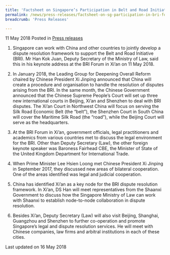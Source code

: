 ```yaml
---
title: 'Factsheet on Singapore’s Participation in Belt and Road Initiative (BRI) Forum in Xi’an'
permalink: /news/press-releases/factsheet-on-sg-participation-in-bri-forum-xian/
breadcrumb: 'Press Releases'

---
```



11 May 2018 Posted in [Press releases](/news/press-releases)


1. Singapore can work with China and other countries to jointly develop a dispute resolution framework to support the Belt and Road Initiative (BRI). Mr Han Kok Juan, Deputy Secretary of the Ministry of Law, said this in his keynote address at the BRI Forum in Xi’an on 11 May 2018.

 

2. In January 2018, the Leading Group for Deepening Overall Reform chaired by Chinese President Xi Jinping announced that China will create a procedure and organisation to handle the resolution of disputes arising from the BRI. In the same month, the Chinese Government announced that the Chinese Supreme People’s Court will set up three new international courts in Beijing, Xi’an and Shenzhen to deal with BRI disputes. The Xi’an Court in Northwest China will focus on serving the Silk Road Economic Belt (the “belt”), the Shenzhen Court in South China will cover the Maritime Silk Road (the “road”), while the Beijing Court will serve as the headquarters.

 

3. At the BRI Forum in Xi’an, government officials, legal practitioners and academics from various countries met to discuss the legal environment for the BRI.  Other than Deputy Secretary (Law), the other foreign keynote speaker was Baroness Fairhead CBE, the Minister of State of the United Kingdom Department for International Trade.

 

4. When Prime Minister Lee Hsien Loong met Chinese President Xi Jinping in September 2017, they discussed new areas of bilateral cooperation. One of the areas identified was legal and judicial cooperation.

 

5. China has identified Xi’an as a key node for the BRI dispute resolution framework. In Xi’an, DS Han will meet representatives from the Shaanxi Government to discuss how the Singapore Ministry of Law can work with Shaanxi to establish node-to-node collaboration in dispute resolution.

 

6. Besides Xi’an, Deputy Secretary (Law) will also visit Beijing, Shanghai, Guangzhou and Shenzhen to further co-operation and promote Singapore’s legal and dispute resolution services. He will meet with Chinese companies, law firms and arbitral institutions in each of these cities.

<p class="right-side-updated">Last updated on 16 May 2018</p>
